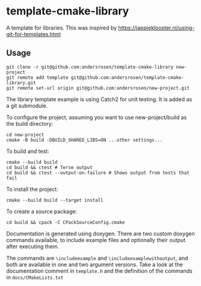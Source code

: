 # template-cmake-library
A template for libraries. This was inspired by https://jappieklooster.nl/using-git-for-templates.html

## Usage

```
git clone -r git@github.com:andersrosen/template-cmake-library new-project
git remote add template git@github.com:andersrosen/template-cmake-library.git
git remote set-url origin git@github.com:andersrosen/new-project.git
```

The library template example is using Catch2 for unit testing. It is added as
a git submodule.

To configure the project, assuming you want to use new-project/build as
the build directory:
```
cd new-project
cmake -B build -DBUILD_SHARED_LIBS=ON ...other settings...
```

To build and test:
```
cmake --build build
cd build && ctest # Terse output
cd build && ctest --output-on-failure # Shows output from tests that fail 
```

To install the project:
```
cmake --build build --target install
```

To create a source package:
```
cd build && cpack -C CPackSourceConfig.cmake
```

Documentation is generated using doxygen. There are two custom doxygen commands
available, to include example files and optionally their output after executing
them.

The commands are `\includeexample` and `\includeexamplewithoutput`, and both are
available in one and two argument versions. Take a look at the documentation
comment in `template.h` and the definition of the commands in `docs/CMakeLists.txt`
